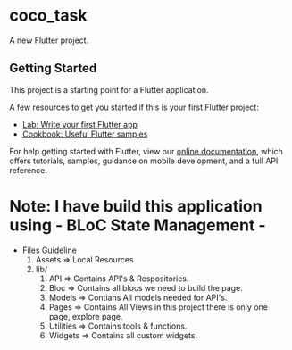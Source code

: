 # coco_task

A new Flutter project.

## Getting Started

This project is a starting point for a Flutter application.

A few resources to get you started if this is your first Flutter project:

- [Lab: Write your first Flutter app](https://flutter.dev/docs/get-started/codelab)
- [Cookbook: Useful Flutter samples](https://flutter.dev/docs/cookbook)

For help getting started with Flutter, view our
[online documentation](https://flutter.dev/docs), which offers tutorials,
samples, guidance on mobile development, and a full API reference.


# Note: I have build this application using - BLoC State Management -

- Files Guideline
    1. Assets => Local Resources
    2. lib/
        1. API => Contains API's & Respositories.
        2. Bloc => Contains all blocs we need to build the page.
        3. Models => Contians All models needed for API's.
        3. Pages => Contains All Views in this project there is only one page, explore page.
        5. Utilities => Contains tools & functions.
        6. Widgets => Contains all custom widgets.